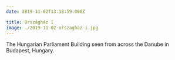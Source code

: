 ```yaml
---
date: 2019-11-02T13:18:59.000Z

title: Országház I
image: ./2019-11-02-orszaghaz-i.jpg
---
```


The Hungarian Parliament Building seen from across the Danube in Budapest, Hungary.
